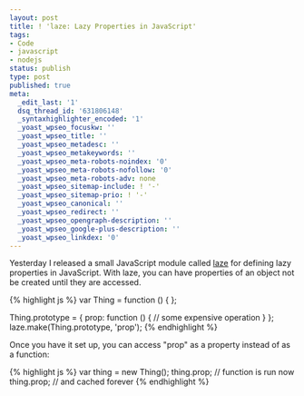 ```yaml
---
layout: post
title: ! 'laze: Lazy Properties in JavaScript'
tags:
- Code
- javascript
- nodejs
status: publish
type: post
published: true
meta:
  _edit_last: '1'
  dsq_thread_id: '631806148'
  _syntaxhighlighter_encoded: '1'
  _yoast_wpseo_focuskw: ''
  _yoast_wpseo_title: ''
  _yoast_wpseo_metadesc: ''
  _yoast_wpseo_metakeywords: ''
  _yoast_wpseo_meta-robots-noindex: '0'
  _yoast_wpseo_meta-robots-nofollow: '0'
  _yoast_wpseo_meta-robots-adv: none
  _yoast_wpseo_sitemap-include: ! '-'
  _yoast_wpseo_sitemap-prio: ! '-'
  _yoast_wpseo_canonical: ''
  _yoast_wpseo_redirect: ''
  _yoast_wpseo_opengraph-description: ''
  _yoast_wpseo_google-plus-description: ''
  _yoast_wpseo_linkdex: '0'
---
```

Yesterday I released a small JavaScript module called <a href="https://github.com/seejohnrun/laze">laze</a> for defining lazy properties in JavaScript.  With laze, you can have properties of an object not be created until they are accessed.

{% highlight js %}
var Thing = function () { };

Thing.prototype = {
  prop: function () {
    // some expensive operation
  }
};
laze.make(Thing.prototype, 'prop');
{% endhighlight %}

Once you have it set up, you can access "prop" as a property instead of as a function:

{% highlight js %}
var thing = new Thing();
thing.prop; // function is run now
thing.prop; // and cached forever
{% endhighlight %}
